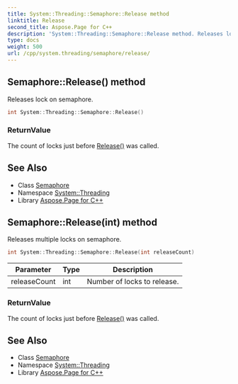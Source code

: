 ```yaml
---
title: System::Threading::Semaphore::Release method
linktitle: Release
second_title: Aspose.Page for C++
description: 'System::Threading::Semaphore::Release method. Releases lock on semaphore in C++.'
type: docs
weight: 500
url: /cpp/system.threading/semaphore/release/
---
```

## Semaphore::Release() method


Releases lock on semaphore.

```cpp
int System::Threading::Semaphore::Release()
```


### ReturnValue

The count of locks just before [Release()](./) was called.

## See Also

* Class [Semaphore](../)
* Namespace [System::Threading](../../)
* Library [Aspose.Page for C++](../../../)
## Semaphore::Release(int) method


Releases multiple locks on semaphore.

```cpp
int System::Threading::Semaphore::Release(int releaseCount)
```


| Parameter | Type | Description |
| --- | --- | --- |
| releaseCount | int | Number of locks to release. |

### ReturnValue

The count of locks just before [Release()](./) was called.

## See Also

* Class [Semaphore](../)
* Namespace [System::Threading](../../)
* Library [Aspose.Page for C++](../../../)
